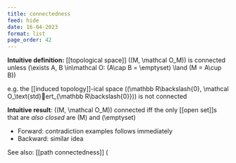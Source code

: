 ```yaml
---
title: connectedness
feed: hide
date: 16-04-2023
format: list
page_order: 42
---
```



**Intuitive definition:** [[topological space]]  \((M, \mathcal O_M)\)  is connected unless  \(\exists A, B \in\mathcal O: (A\cap B = \emptyset) \land (M = A\cup B)\) 

e.g. the [[induced topology]]-ical space  \((\mathbb R\backslash\{0\}, \mathcal O_\text{std}ert_{\mathbb R\backslash\{0\}})\)  is not connected

**Intuitive result**:  \((M, \mathcal O_M)\)  connected iff the only [[open set]]s that are *also closed* are  \(M\)  and  \(\emptyset\) 
- Forward: contradiction examples follows immediately
- Backward: similar idea

See also: [[path connectedness]] \(